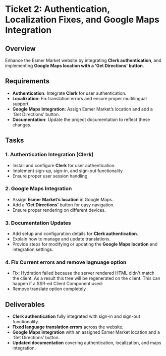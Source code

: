 # Ticket 2: Authentication, Localization Fixes, and Google Maps Integration

## Overview
Enhance the Esmer Market website by integrating **Clerk authentication**, and implementing **Google Maps location with a 'Get Directions' button**.

## Requirements
- **Authentication:** Integrate **Clerk** for user authentication.
- **Localization:** Fix translation errors and ensure proper multilingual support.
- **Google Maps Integration:** Assign Esmer Market’s location and add a 'Get Directions' button.
- **Documentation:** Update the project documentation to reflect these changes.

## Tasks
### 1. **Authentication Integration (Clerk)**
   - Install and configure **Clerk** for user authentication.
   - Implement sign-up, sign-in, and sign-out functionality.
   - Ensure proper user session handling.

### 2. **Google Maps Integration**
   - Assign **Esmer Market’s location** in Google Maps.
   - Add a **‘Get Directions’** button for easy navigation.
   - Ensure proper rendering on different devices.

### 3. **Documentation Updates**
   - Add setup and configuration details for **Clerk authentication**.
   - Explain how to manage and update translations.
   - Provide steps for modifying or updating the **Google Maps location** and integration settings.
   
### 4. **Fix Current errors and remove lagnuage option**
   - Fix; Hydration failed because the server rendered HTML didn't match the client. As a result this tree will be regenerated on the client. This can happen if a SSR-ed Client Component used: 
   - Remove translate option completely

## Deliverables
- **Clerk authentication** fully integrated with sign-in and sign-out functionality.
- **Fixed language translation errors** across the website.
- **Google Maps integration** with an assigned Esmer Market location and a ‘Get Directions’ button.
- **Updated documentation** covering authentication, localization, and maps integration.
